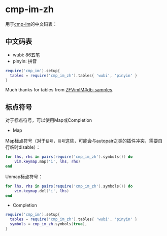 # cmp-im-zh

用于[cmp-im](https://github.com/yehuohan/cmp-im)的中文码表：

## 中文码表

- wubi: 86五笔
- pinyin: 拼音

```lua
require('cmp_im').setup{
  tables = require('cmp_im_zh').tables{ 'wubi', 'pinyin' }
}
```

Much thanks for tables from [ZFVimIM#db-samples](https://github.com/ZSaberLv0/ZFVimIM#db-samples).

## 标点符号

对于标点符号，可以使用Map或Completion

- Map

Map标点符号（对于`括号`，`引号`这些，可能会与autopair之类的插件冲突，需要自行临时disable）：

```lua
for lhs, rhs in pairs(require('cmp_im_zh').symbols()) do
    vim.keymap.map('i', lhs, rhs)
end
```

Unmap标点符号：

```lua
for lhs, rhs in pairs(require('cmp_im_zh').symbols()) do
    vim.keymap.del('i', lhs)
end
```

- Completion

```lua
require('cmp_im').setup{
  tables = require('cmp_im_zh').tables{ 'wubi', 'pinyin' }
  symbols = cmp_im_zh.symbols(true),
}
```
